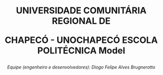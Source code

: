 <h1 align="center">UNIVERSIDADE COMUNITÁRIA REGIONAL DE

CHAPECÓ - UNOCHAPECÓ
ESCOLA POLITÉCNICA Model</h1>
<p align="center"><i>Equipe (engenheiro e desenvolvedores): Diogo Felipe Alves Brugnerotto</i></p>
